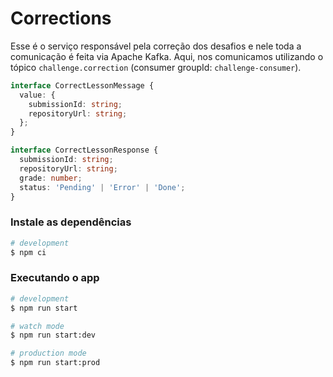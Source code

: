 # Corrections

Esse é o serviço responsável pela correção dos desafios e nele toda a comunicação é feita via Apache Kafka.
Aqui, nos comunicamos utilizando o tópico `challenge.correction` (consumer groupId: `challenge-consumer`).

```typescript
interface CorrectLessonMessage {
  value: {
    submissionId: string;
    repositoryUrl: string;
  };
}

interface CorrectLessonResponse {
  submissionId: string;
  repositoryUrl: string;
  grade: number;
  status: 'Pending' | 'Error' | 'Done';
}
```

### Instale as dependências

```bash
# development
$ npm ci

```

### Executando o app

```bash
# development
$ npm run start

# watch mode
$ npm run start:dev

# production mode
$ npm run start:prod
```
